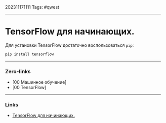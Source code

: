 202311171111
Tags: #qwest 

---
# TensorFlow для начинающих.

Для установки TensorFlow достаточно воспользоваться `pip`:  
  
```bash 
pip install tensorflow
```

---
### Zero-links

- [00 Машинное обучение]
- [00 TensorFlow]
---
### Links

- [TensorFlow для начинающих.](https://habr.com/ru/companies/ruvds/articles/450314/)